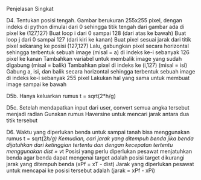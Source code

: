 Penjelasan Singkat

D4.
Tentukan posisi tengah.
Gambar berukuran 255x255 pixel, dengan indeks di python dimulai dari 0 sehingga titik tengah dari gambar ada di pixel ke (127,127)
Buat loop i dari 0 sampai 128 (dari atas ke bawah)
Buat loop j dari 0 sampai 127 (dari kiri ke kanan)
Buat pixel sesuai jarak dari titik pixel sekarang ke posisi (127,127)
Lalu, gabungkan pixel secara horizontal sehingga terbentuk sebuah image (misal = a) di indeks ke-i sebanyak 126 pixel ke kanan
Tambahkan variabel untuk membalik image yang sudah digabung (misal = balik)
Tambahkan pixel di indeks ke (i,127) (misal = isi)
Gabung a, isi, dan balik secara horizontal sehingga terbentuk sebuah image di indeks ke-i sebanyak 255 pixel
Lakukan hal yang sama untuk membuat image sampai ke bawah

D5b.
Hanya keluarkan rumus t = sqrt(2*h/g)

D5c.
Setelah mendapatkan input dari user, convert semua angka tersebut menjadi radian
Gunakan rumus Haversine untuk mencari jarak antara dua titik tersebut

D6.
Waktu yang diperlukan benda untuk sampai tanah bisa menggunakan rumus t = sqrt(2*h/g)
Kemudian, cari jarak yang ditempuh benda jika benda dijatuhkan dari ketinggian tertentu dan dengan kecepatan tertentu menggunakan dist = v*t
Posisi yang perlu diperlukan pesawat menjatuhkan benda agar benda dapat mengenai target adalah posisi target dikurangi jarak yang ditempuh benda (xPf = xT - dist)
Jarak yang diperlukan pesawat untuk mencapai ke posisi tersebut adalah (jarak = xPf - xPi)
